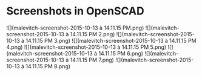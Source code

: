 # Screenshots in OpenSCAD
![](malevitch-screenshot-2015-10-13 à 14.11.15 PM.png)![](malevitch-screenshot-2015-10-13 à 14.11.15 PM 2.png)
![](malevitch-screenshot-2015-10-13 à 14.11.15 PM 3.png)
![](malevitch-screenshot-2015-10-13 à 14.11.15 PM 4.png)
![](malevitch-screenshot-2015-10-13 à 14.11.15 PM 5.png)
![](malevitch-screenshot-2015-10-13 à 14.11.15 PM 6.png)
![](malevitch-screenshot-2015-10-13 à 14.11.15 PM 7.png)
![](malevitch-screenshot-2015-10-13 à 14.11.15 PM 8.png)